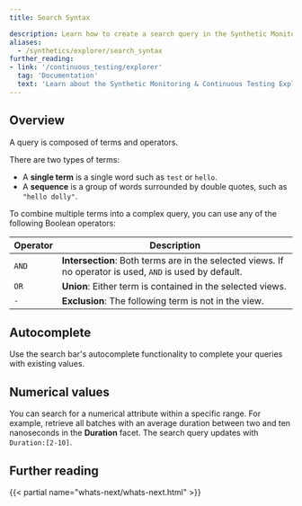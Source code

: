 ```yaml
---
title: Search Syntax

description: Learn how to create a search query in the Synthetic Monitoring & Continuous Testing Explorer.
aliases:
  - /synthetics/explorer/search_syntax
further_reading:
- link: '/continuous_testing/explorer'
  tag: 'Documentation'
  text: 'Learn about the Synthetic Monitoring & Continuous Testing Explorer'
---
```


## Overview

A query is composed of terms and operators.

There are two types of terms:

- A **single term** is a single word such as `test` or `hello`.
- A **sequence** is a group of words surrounded by double quotes, such as `"hello dolly"`.

To combine multiple terms into a complex query, you can use any of the following Boolean operators:

| Operator | Description                                                                                        |
|--------------|------------------------------------------------------------------------------------------------------- |
| `AND`        | **Intersection**: Both terms are in the selected views. If no operator is used, `AND` is used by default. |
| `OR`         | **Union**: Either term is contained in the selected views.                                             |
| `-`          | **Exclusion**: The following term is not in the view.                                                  |

## Autocomplete

Use the search bar's autocomplete functionality to complete your queries with existing values.

## Numerical values

You can search for a numerical attribute within a specific range. For example, retrieve all batches with an average duration between two and ten nanoseconds in the **Duration** facet. The search query updates with `Duration:[2-10]`.

## Further reading

{{< partial name="whats-next/whats-next.html" >}}
